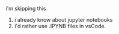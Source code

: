 i'm skipping this

1. i already know about jupyter notebooks
2. i'd rather use .IPYNB files in vsCode.